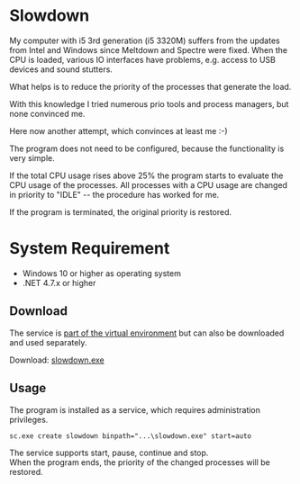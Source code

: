 # Slowdown

My computer with i5 3rd generation (i5 3320M) suffers from the updates from
Intel and Windows since Meltdown and Spectre were fixed. When the CPU is
loaded, various IO interfaces have problems, e.g.  access to USB devices and
sound stutters.

What helps is to reduce the priority of the processes that generate the load.

With this knowledge I tried numerous prio tools and process managers, but none
convinced me.

Here now another attempt, which convinces at least me :-)

The program does not need to be configured, because the functionality is very
simple. 

If the total CPU usage rises above 25% the program starts to evaluate the CPU
usage of the processes. All processes with a CPU usage are changed in priority
to "IDLE" -- the procedure has worked for me.

If the program is terminated, the original priority is restored.


# System Requirement
- Windows 10 or higher as operating system
- .NET 4.7.x or higher


## Download

The service is [part of the virtual environment](https://github.com/seanox/virtual-environment/tree/main/platform/Resources/platform/Settings)
but can also be downloaded and used separately.

Download: [slowdown.exe](https://github.com/seanox/virtual-environment/raw/main/platform/Resources/platform/Settings/slowdown.exe)


## Usage

The program is installed as a service, which requires administration
privileges.

```
sc.exe create slowdown binpath="...\slowdown.exe" start=auto
```

The service supports start, pause, continue and stop.  
When the program ends, the priority of the changed processes will be restored.
